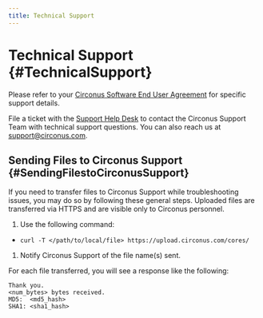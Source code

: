 ```yaml
---
title: Technical Support
---
```


# Technical Support {#TechnicalSupport}
Please refer to your [Circonus Software End User Agreement](https://login.circonus.com/terms) for specific support details.

File a ticket with the [Support Help Desk](https://support.circonus.com/helpdesk) to
contact the Circonus Support Team with technical support questions. You can also reach us at support@circonus.com.


## Sending Files to Circonus Support {#SendingFilestoCirconusSupport}
If you need to transfer files to Circonus Support while troubleshooting issues, you may do so by following these general steps.  Uploaded files are transferred via HTTPS and are visible only to Circonus personnel.

 1. Use the following command:
  * `curl -T </path/to/local/file> https://upload.circonus.com/cores/`
 1. Notify Circonus Support of the file name(s) sent.

For each file transferred, you will see a response like the following:
```
Thank you.
<num_bytes> bytes received.
MD5:  <md5_hash>
SHA1: <sha1_hash>
```
